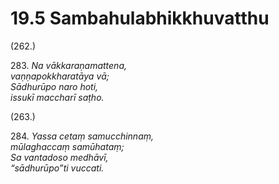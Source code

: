 # 19.5 Sambahulabhikkhuvatthu

(262.)

283\. _Na vākkaraṇamattena,_  
_vaṇṇapokkharatāya vā;_  
_Sādhurūpo naro hoti,_  
_issukī maccharī saṭho._  

(263.)

284\. _Yassa cetaṃ samucchinnaṃ,_  
_mūlaghaccaṃ samūhataṃ;_  
_Sa vantadoso medhāvī,_  
_“sādhurūpo”ti vuccati._
